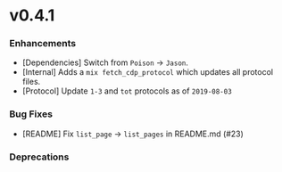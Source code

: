 # v0.4.1

### Enhancements

  * [Dependencies] Switch from `Poison` -> `Jason`.
  * [Internal] Adds a `mix fetch_cdp_protocol` which updates all protocol files.
  * [Protocol] Update `1-3` and `tot` protocols as of `2019-08-03`

### Bug Fixes

  * [README] Fix `list_page` -> `list_pages` in README.md (#23)

### Deprecations
